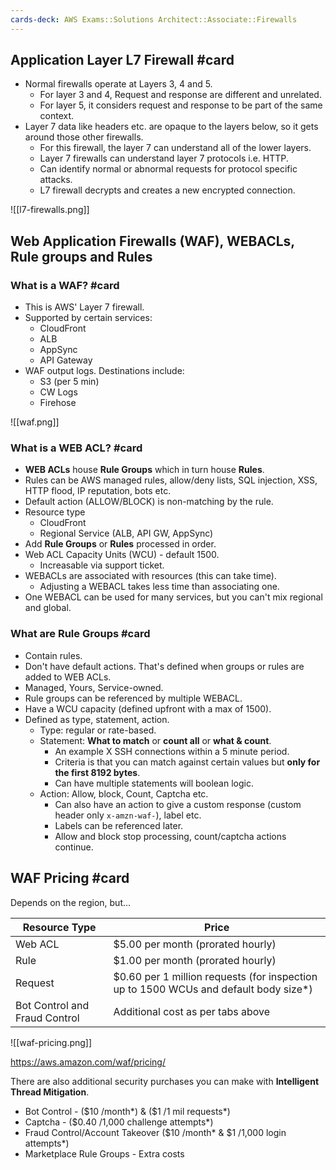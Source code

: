 ```yaml
---
cards-deck: AWS Exams::Solutions Architect::Associate::Firewalls
---
```

## Application Layer L7 Firewall #card

- Normal firewalls operate at Layers 3, 4 and 5.
	- For layer 3 and 4, Request and response are different and unrelated.
	- For layer 5, it considers request and response to be part of the same context.
- Layer 7 data like headers etc. are opaque to the layers below, so it gets around those other firewalls.
	- For this firewall, the layer 7 can understand all of the lower layers.
	- Layer 7 firewalls can understand layer 7 protocols i.e. HTTP.
	- Can identify normal or abnormal requests for protocol specific attacks.
	- L7 firewall decrypts and creates a new encrypted connection.
	
![[l7-firewalls.png]]

## Web Application Firewalls (WAF), WEBACLs, Rule groups and Rules

### What is a WAF? #card 

- This is AWS' Layer 7 firewall.
- Supported by certain services:
	- CloudFront
	- ALB
	- AppSync
	- API Gateway
- WAF output logs. Destinations include:
	- S3 (per 5 min)
	- CW Logs
	- Firehose

![[waf.png]]

### What is a WEB ACL? #card

- **WEB ACLs** house **Rule Groups** which in turn house **Rules**.
- Rules can be AWS managed rules, allow/deny lists, SQL injection, XSS, HTTP flood, IP reputation, bots etc.
- Default action (ALLOW/BLOCK) is non-matching by the rule.
- Resource type
	- CloudFront
	- Regional Service (ALB, API GW, AppSync)
- Add **Rule Groups** or **Rules** processed in order.
- Web ACL Capacity Units (WCU) - default 1500.
	- Increasable via support ticket.
- WEBACLs are associated with resources (this can take time).
	- Adjusting a WEBACL takes less time than associating one.
- One WEBACL can be used for many services, but you can't mix regional and global.

### What are Rule Groups #card 

- Contain rules.
- Don't have default actions. That's defined when groups or rules are added to WEB ACLs.
- Managed, Yours, Service-owned.
- Rule groups can be referenced by multiple WEBACL.
- Have a WCU capacity (defined upfront with a max of 1500).
- Defined as type, statement, action.
	- Type: regular or rate-based.
	- Statement: **What to match** or **count all** or **what & count**.
		- An example X SSH connections within a 5 minute period.
		- Criteria is that you can match against certain values but **only for the first 8192 bytes**.
		- Can have multiple statements will boolean logic.
	- Action: Allow, block, Count, Captcha etc.
		- Can also have an action to give a custom response (custom header only `x-amzn-waf-`), label etc.
		- Labels can be referenced later.
		- Allow and block stop processing, count/captcha actions continue.


## WAF Pricing #card

Depends on the region, but...

| Resource Type                 | Price                                                                                |
| ----------------------------- | ------------------------------------------------------------------------------------ |
| Web ACL                       | $5.00 per month (prorated hourly)                                                    |
| Rule                          | $1.00 per month (prorated hourly)                                                    |
| Request                       | $0.60 per 1 million requests (for inspection up to 1500 WCUs and default body size*) |
| Bot Control and Fraud Control | Additional cost as per tabs above                                                    |

![[waf-pricing.png]]

https://aws.amazon.com/waf/pricing/

There are also additional security purchases you can make with **Intelligent Thread Mitigation**.

- Bot Control - ($10 /month*) & ($1 /1 mil requests*)
- Captcha - ($0.40 /1,000 challenge attempts*)
- Fraud Control/Account Takeover ($10 /month* & $1 /1,000 login attempts*)
- Marketplace Rule Groups - Extra costs